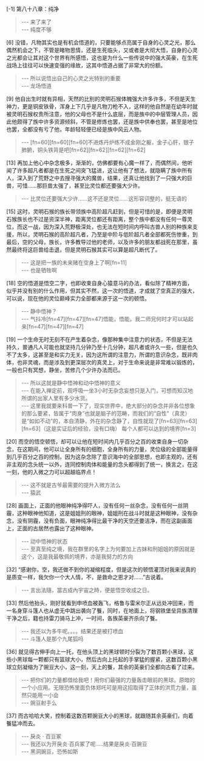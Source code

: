 
[-1] 第八十八章：纯净
>--- 来了来了<br>
>--- 纯度不够<br>

[6] 没错，凡物其实也是有机会悟道的，只要能够点亮属于自身的心灵之光，那么偶然机会之下，不管是睹物思情，还是生死临头，又或者是大彻大悟，自身的心灵之光都会让其对这个世界有所感悟，这也是为什么一些传说中的强大英豪，在生死战场上往往可以快速变强的缘故，这其中悟道占据了非常大的份额。
>--- 所以说悟出自己的心灵之光特别的重要<br>
>--- 龙场悟道<br>

[9] 他自出生时就有异相，天然的比别的灵明石猴体魄强大许多许多，不但是天生神力，更是铜皮铁骨，浑身上下几乎是凡物刀枪不入，这样的他自然是在幼年时就被灵明石猴权贵所注意，他的父母也不是什么底层，而是族中的中层管理人员，因此他颇得了族中许多资源倾斜，不管是修炼也罢，还是族中供奉也罢，甚至是地位也罢，全都没有亏了他，年龄轻轻便已经是族中风云人物。
>--- [fn=60][fn=60][fn=60]不进炼丹炉练不成金刚之躯，金子心肝，银子肺腑，铜头铁背是吧[fn=62][fn=62][fn=62][fn=62]<br>

[13] 再加上他心中杂念极多，渐渐的，仿佛都要有心魔一样了，而偶然间，他听闻了许多超凡者都是在生死之间突飞猛进，这让他有了想法，就隐瞒了族中所有人，深入到了荒野之中去搜寻强大的魔兽，结果，还真让他找到了一只强大的巨兽，可惜……那巨兽太强了，甚至比灵位都还要强大少许。
>--- 比灵位还要强大少许……这不还是灵位……这形容词整的，挺无语的<br>

[15] 这时，灵明石猴的族长带领族中高阶超凡赶到，但是可惜的是，即便是灵明石猴族长也不过是资深半神，距离灵位都还有距离，整个族中都没有任何一尊灵位，而这一战，因为深入荒野极深处，也无法在短时间内呼叫古兽人别的种族来支援，所以，灵明石猴的高阶超凡者，乃至是中阶与低阶超凡者全部都死伤惨重，到最后，空的父母，族长，许多教导过他的老师，以及许多的朋友都战死在那里，虽然最终将这巨兽给击退，但是灵明石猴其实可以算是超凡断代了。
>--- 这是把一族的未来赌在空身上了啊[fn=11]<br>
>--- 也是牺牲啊<br>

[18] 空的悟道是悟空二字，也即收束自身心猿意马的办法，看似除了精神方面，似乎并没有别的什么作用，但其实不然，这一次的悟道，才成就了空真正的强大，可以说，现在他的灵位巅峰实力全部都来源于这一次的顿悟。
>--- 静中悟神？<br>
>--- 气抖冷[fn=47][fn=47][fn=47]悟能，悟能，我二师兄何时才可以站起来[fn=47][fn=47][fn=47]<br>

[19] 一个生命无时无刻不在产生着杂念，像那种集中注意力的状态，不但是无法持久，普通凡人可能也就坚持几分钟乃至十几分钟，超凡者或许久一些，但是也久不了太多，这甚至是和实力无关，因为这所谓的注意力，所谓的意识杂念，既非肉体，也非灵魂，而是涉及到更深层次的真灵上，对于生命来说是非常难以锻炼的，一般也只有冥想，静坐，苦修几个少许办法而已。
>--- 所以这就是静中悟神和动中悟神的意义<br>
>--- 在能入禅定前，观呼吸一坐3小时无杂念妄想只是入门，可想而知汉地所谓的出家人里有多少水货。<br>
>--- 这里我就要来科普一下了，现实世界中，绝大部分的杂念并非各位想象的那么要紧，皆属于“肉身”也就是脑子的范畴，而我们的“自性”（真灵）是“如如不动”的，本自清静，外在的杂念静了，自性就现了[fn=63][fn=63][fn=63]（这是实证后的经验，没有口嗨） 每个人都可以达到的境界[fn=3]<br>

[20] 而空的悟空顿悟，却可以让他在短时间内几乎百分之百的收束自身一切杂念，在这期间，他可以让全身所有的细胞，全身所有的力量，灵位级的全部能量得到几乎百分之百的控制，因为这杂念除了意识海中的全部思想，也即主观的，还有非主观的念头统一以外，连同控制肉体和能量的念头都得到了统一，换言之，在这一刻，他的入微之力可以超越临界点！
>--- 这不就是古爷最需要的提升入微方法么<br>
>--- 猿武<br>

[28] 画面上，正面的他眼神纯净得吓人，没有任何一丝杂念，没有任何一丝阴霾，这种眼神他知道，这是姐姐刑的眼神，姐姐刑在战斗时就是这种眼神，没有杂念，没有阴霾，没有负面，眼神纯净得比最干净的天空还要洁净，而在这副画面上，正面的古居然也露出了这种眼神。
>--- 动中悟神的状态<br>
>--- 至真至纯之境，我在群里的名字上为何要加上古妹和刑姐姐的原因就是这个，这是我最敬佩的境界，亦是我努力的方向<br>

[32] “感谢你，空，我还做不到你的凝缩程度，但是这次的顿悟灌顶对我来说真的是质变一样，我欠你一个大人情，不，是救命之恩才对……”古说着。
>--- 言出法隨，當古成內宇宙之時，便是悟空收成之日。<br>

[33] 然后他抬头，刚好就看到申喷血被轰飞，格鲁与雷米尔正从远处冲回来，而一名身穿斗篷人也从虚无中跳出袭向了餮，同时，在地面上，将钢铁堡垒异族清理干净之后，籍也持雷刀骑马上冲，一时间，各族英豪齐杀向了餮。
>--- 我还以为多牛呢。。。。结果还是被打喷血<br>
>--- 斗篷人是那个九尾狐吗<br>

[36] 就见得古伸手向上一托，在他头顶上的黑球顿时分裂为了数百颗小黑球，这些小黑球每一颗都只有篮球大小，然后古向上托起的手掌猛的握紧，这数百颗小黑球立刻凝缩为了豌豆大小，这一刻，天上的餮，其余的英豪们全都向古看了过来。
>--- 把你们的力量都借给我吧！用你们最强的力量轰击眼前的黑球。原暗的一个小应用。无限恐怖里面负体郑吒可是用这招取得了正体的洪荒力量，虽然只能用一小会<br>
>--- 豌豆射手么<br>

[37] 而古哈哈大笑，控制着这数百颗豌豆大小的黑球，就跟随其余英豪们，向着餮猛冲而去。
>--- 戾炎 · 百豆冢<br>
>--- 我还以为开戾炎·百兵冢了呢.....结果是戾炎·百豌豆<br>
>--- 黑洞豌豆，恐怖如斯<br>
